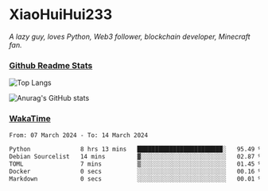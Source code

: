 # XiaoHuiHui233

*A lazy guy, loves Python, Web3 follower, blockchain developer, Minecraft fan.*

### [Github Readme Stats](https://github.com/anuraghazra/github-readme-stats)

![Top Langs](https://github-readme-stats.vercel.app/api/top-langs/?username=XiaoHuiHui233&layout=compact&theme=github_dark)

![Anurag's GitHub stats](https://github-readme-stats.vercel.app/api?username=XiaoHuiHui233&show_icons=true&theme=github_dark)

### [WakaTime](https://wakatime.com)

<!--START_SECTION:waka-->

```txt
From: 07 March 2024 - To: 14 March 2024

Python              8 hrs 13 mins   ████████████████████████░   95.49 %
Debian Sourcelist   14 mins         ▓░░░░░░░░░░░░░░░░░░░░░░░░   02.87 %
TOML                7 mins          ▒░░░░░░░░░░░░░░░░░░░░░░░░   01.45 %
Docker              0 secs          ░░░░░░░░░░░░░░░░░░░░░░░░░   00.16 %
Markdown            0 secs          ░░░░░░░░░░░░░░░░░░░░░░░░░   00.01 %
```

<!--END_SECTION:waka-->
